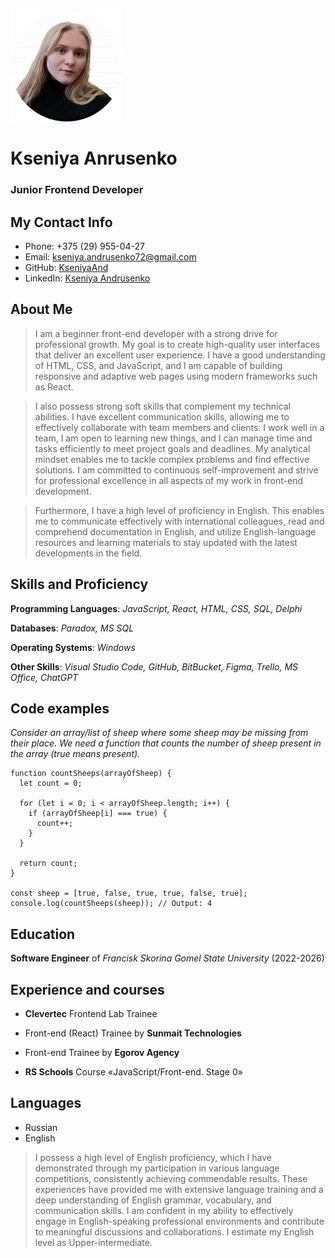 ![icon-image](/pictures/icon-photo.png)
# Kseniya Anrusenko

### Junior Frontend Developer

## My Contact Info
* Phone: +375 (29) 955-04-27
* Email: kseniya.andrusenko72@gmail.com
* GitHub: [KseniyaAnd](https://github.com/KseniyaAnd)
* LinkedIn: [Kseniya Andrusenko](https://www.linkedin.com/in/kseniya-andrusenko-825231281/)

## About Me
>I am a beginner front-end developer with a strong drive for professional growth. My goal is to create high-quality user interfaces that deliver an excellent user experience. I have a good understanding of HTML, CSS, and JavaScript, and I am capable of building responsive and adaptive web pages using modern frameworks such as React.

>I also possess strong soft skills that complement my technical abilities. I have excellent communication skills, allowing me to effectively collaborate with team members and clients. I work well in a team, I am open to learning new things, and I can manage time and tasks efficiently to meet project goals and deadlines. My analytical mindset enables me to tackle complex problems and find effective solutions. I am committed to continuous self-improvement and strive for professional excellence in all aspects of my work in front-end development.

>Furthermore, I have a high level of proficiency in English. This enables me to communicate effectively with international colleagues, read and comprehend documentation in English, and utilize English-language resources and learning materials to stay updated with the latest developments in the field.


## Skills and Proficiency
**Programming Languages**: *JavaScript, React, HTML, CSS, SQL, Delphi*

**Databases**: *Paradox, MS SQL*

**Operating Systems**: *Windows*

**Other Skills**: *Visual Studio Code, GitHub, BitBucket, Figma, Trello, MS Office, ChatGPT* 

## Code examples
*Consider an array/list of sheep where some sheep may be missing from their place. We need a function that counts the number of sheep present in the array (true means present).*

```
function countSheeps(arrayOfSheep) {
  let count = 0;
  
  for (let i = 0; i < arrayOfSheep.length; i++) {
    if (arrayOfSheep[i] === true) {
      count++;
    }
  }
  
  return count;
}

const sheep = [true, false, true, true, false, true];
console.log(countSheeps(sheep)); // Output: 4
```

## Education 
**Software Engineer** of *Francisk Skorina Gomel State University* (2022-2026)

## Experience and courses
* **Clevertec** Frontend Lab Trainee

* Front-end (React) Trainee by **Sunmait Technologies**

* Front-end Trainee by **Egorov Agency**

* **RS Schools** Course «JavaScript/Front-end. Stage 0» 

## Languages
* Russian
* English
>I possess a high level of English proficiency, which I have demonstrated through my participation in various language competitions, consistently achieving commendable results. These experiences have provided me with extensive language training and a deep understanding of English grammar, vocabulary, and communication skills. I am confident in my ability to effectively engage in English-speaking professional environments and contribute to meaningful discussions and collaborations. I estimate my English level as Upper-intermediate.
